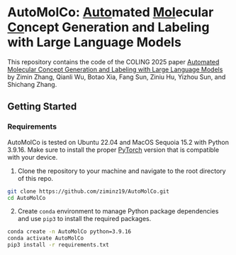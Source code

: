 # AutoMolCo: <ins>Auto</ins>mated <ins>Mol</ins>ecular <ins>Co</ins>ncept Generation and Labeling with Large Language Models

This repository contains the code of the COLING 2025 paper [Automated Molecular Concept Generation and Labeling with Large Language Models](https://arxiv.org/abs/2406.09612) by Zimin Zhang, Qianli Wu, Botao Xia, Fang Sun, Ziniu Hu, Yizhou Sun, and Shichang Zhang.

## Getting Started

### Requirements

AutoMolCo is tested on Ubuntu 22.04 and MacOS Sequoia 15.2 with Python 3.9.16. Make sure to install the proper [PyTorch](https://pytorch.org/) version that is compatible with your device.

1. Clone the repository to your machine and navigate to the root directory of this repo.

```bash
git clone https://github.com/ziminz19/AutoMolCo.git
cd AutoMolCo
```

2. Create `conda` environment to manage Python package dependencies and use `pip3` to install the required packages.

```bash
conda create -n AutoMolCo python=3.9.16
conda activate AutoMolCo
pip3 install -r requirements.txt
```
